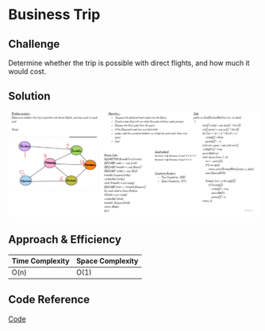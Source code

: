 # Business Trip 

## Challenge

Determine whether the trip is possible with direct flights, and how much it would cost.

## Solution

![business trip](./img/businesstrip.jpg)

## Approach & Efficiency

| Time Complexity |Space Complexity|
|-----------------|----------------|
| O(n)            | O(1)           |


## Code Reference

[Code](./Graph/Graph/business-trip.cs)